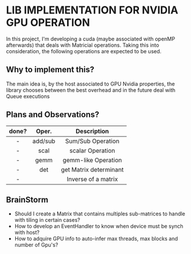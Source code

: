 # LIB IMPLEMENTATION FOR NVIDIA GPU OPERATION 


In this project, I'm developing a cuda (maybe associated with openMP afterwards) that deals with Matricial operations. Taking this into consideration, the following operations are expected to be used. 

## Why to implement this?

The main idea is, by the host associated to GPU Nvidia properties, the library chooses between the best overhead and in the future deal with Queue executions 



## Plans and Observations? 
|done?|Oper.|Description|
|:-:|:-:|:-:|
|-|add/sub|Sum/Sub Operation|
|-|scal|scalar Operation|
|-|gemm|gemm-like Operation|
|-|det|get Matrix determinant|
|-||Inverse of a matrix|

## BrainStorm
- Should I create a Matrix that contains multiples sub-matrices to handle with tiling in certain cases?
- How to develop an EventHandler to know when device must be synch with host?
- How to adquire GPU info to auto-infer max threads, max blocks and number of Gpu's?



